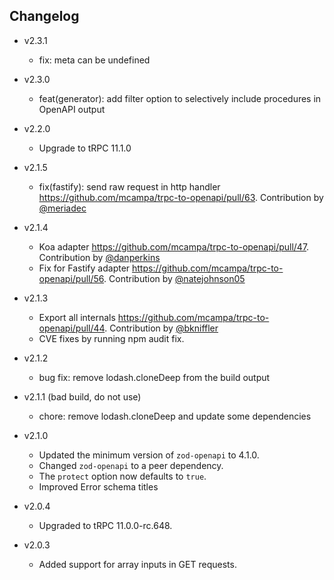 ## Changelog

- v2.3.1
  - fix: meta can be undefined

- v2.3.0
  - feat(generator): add filter option to selectively include procedures in OpenAPI output

- v2.2.0
  - Upgrade to tRPC 11.1.0

- v2.1.5
  - fix(fastify): send raw request in http handler https://github.com/mcampa/trpc-to-openapi/pull/63. Contribution by [@meriadec](https://github.com/meriadec)

- v2.1.4
  - Koa adapter https://github.com/mcampa/trpc-to-openapi/pull/47. Contribution by [@danperkins](https://github.com/danperkins)
  - Fix for Fastify adapter https://github.com/mcampa/trpc-to-openapi/pull/56. Contribution by [@natejohnson05](https://github.com/natejohnson05)

- v2.1.3

  - Export all internals https://github.com/mcampa/trpc-to-openapi/pull/44. Contribution by [@bkniffler](https://github.com/bkniffler)
  - CVE fixes by running npm audit fix.

- v2.1.2

   - bug fix: remove lodash.cloneDeep from the build output

- v2.1.1 (bad build, do not use)

  - chore: remove lodash.cloneDeep and update some dependencies

- v2.1.0

  - Updated the minimum version of `zod-openapi` to 4.1.0.
  - Changed `zod-openapi` to a peer dependency.
  - The `protect` option now defaults to `true`.
  - Improved Error schema titles

- v2.0.4

  - Upgraded to tRPC 11.0.0-rc.648.

- v2.0.3

  - Added support for array inputs in GET requests.
